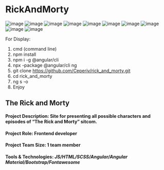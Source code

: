 # RickAndMorty

![image](https://user-images.githubusercontent.com/99511070/220354794-c966b466-c95b-4c49-86db-8d09ab8ed194.png)
![image](https://user-images.githubusercontent.com/99511070/220354898-033846e8-5b74-48d7-aaca-1f3b87c3bc3e.png)
![image](https://user-images.githubusercontent.com/99511070/220355103-aa18562f-dee9-4ad7-a58a-0a8314d46b28.png)
![image](https://user-images.githubusercontent.com/99511070/220355343-0322d2f6-dafc-4710-9ecf-9f60aabd5c4c.png)
![image](https://user-images.githubusercontent.com/99511070/220355732-5861aa5d-f9fa-47e1-bdb0-975aae5591f2.png)
![image](https://user-images.githubusercontent.com/99511070/220355937-de025662-7797-4416-81f5-7c851d803dd5.png)
![image](https://user-images.githubusercontent.com/99511070/220356531-23cd0974-f999-470e-b0ea-e66db89ca6a9.png)
![image](https://user-images.githubusercontent.com/99511070/220359540-fed57397-fd99-4e81-aebf-d710c199e9ab.png)
![image](https://user-images.githubusercontent.com/99511070/220359763-50076bc4-be43-4570-b01e-f260c71e4413.png)
![image](https://user-images.githubusercontent.com/99511070/220360020-c74856f8-931b-41e5-8cdd-6c63ae9ca08b.png)


For Display:
1) cmd (command line)
2) npm install
3) npm i -g @angular/cli
4) npx -package @angular/cli ng
5) git clone https://github.com/Ceperiv/rick_and_morty.git
6) cd rick_and_morty
7) ng s -o
8) Enjoy

<h2>The Rick and Morty</h2>
</hr>
<h4>Project Description: Site for presenting all possible characters and episodes of “The Rick and Morty” sitcom.</h4>
<h4>Project Role: Frontend developer</h4>
<h4>Project Team Size: 1 team member</h4>
<h4>Tools & Technologies: <i>JS/HTML/SCSS/Angular/Angular Material/Bootstrap/Fontawesome</i></h4>
